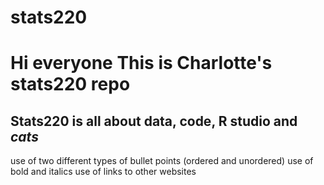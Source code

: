 # stats220
# Hi everyone This is Charlotte's stats220 repo
## Stats220 is all about data, code, R studio and *cats*

use of two different types of bullet points (ordered and unordered)
use of bold and italics
use of links to other websites

